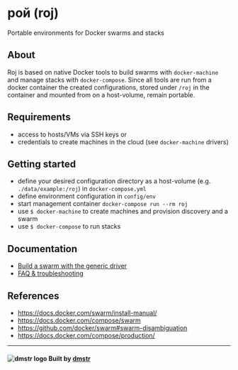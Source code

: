 # рой (roj)

Portable environments for Docker swarms and stacks

## About

Roj is based on native Docker tools to build swarms with `docker-machine` and manage stacks with `docker-compose`. 
Since all tools are run from a docker container the created configurations, stored under `/roj` in the container and mounted 
from on a host-volume, remain portable.

## Requirements

- access to hosts/VMs via SSH keys or 
- credentials to create machines in the cloud (see `docker-machine` drivers)

## Getting started

- define your desired configuration directory as a host-volume (e.g. `./data/example:/roj`) in `docker-compose.yml`
- define environment configuration in `config/env`
- start management container `docker-compose run --rm roj`
- use `$ docker-machine` to create machines and provision discovery and a swarm
- use `$ docker-compose` to run stacks

## Documentation

- [Build a swarm with the generic driver](./docs/setup-generic-swarm.md)
- [FAQ & troubleshooting](./docs/faq-troubleshooting.md)

## References

- https://docs.docker.com/swarm/install-manual/
- https://docs.docker.com/compose/swarm
- https://github.com/docker/swarm#swarm-disambiguation
- https://docs.docker.com/compose/production/

---

#### ![dmstr logo](http://t.phundament.com/dmstr-16-cropped.png) Built by [dmstr](http://diemeisterei.de)
